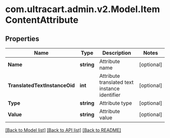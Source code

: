 
# com.ultracart.admin.v2.Model.ItemContentAttribute

## Properties

Name | Type | Description | Notes
------------ | ------------- | ------------- | -------------
**Name** | **string** | Attribute name | [optional] 
**TranslatedTextInstanceOid** | **int** | Attribute translated text instance identifier | [optional] 
**Type** | **string** | Attribute type | [optional] 
**Value** | **string** | Attribute value | [optional] 

[[Back to Model list]](../README.md#documentation-for-models)
[[Back to API list]](../README.md#documentation-for-api-endpoints)
[[Back to README]](../README.md)

